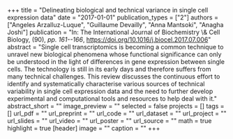 +++
title = "Delineating biological and technical variance in single cell expression data"
date = "2017-01-01"
publication_types = ["2"]
authors = ["Angeles Arzalluz-Luque", "Guillaume Devailly", "Anna Mantsoki", "Anagha Joshi"]
publication = "In: The International Journal of Biochemistry \\& Cell Biology, (90), _pp. 161--166_, https://doi.org/10.1016/j.biocel.2017.07.006"
abstract = "Single cell transcriptomics is becoming a common technique to unravel new biological phenomena whose functional significance can only be understood in the light of differences in gene expression between single cells. The technology is still in its early days and therefore suffers from many technical challenges. This review discusses the continuous effort to identify and systematically characterise various sources of technical variability in single cell expression data and the need to further develop experimental and computational tools and resources to help deal with it."
abstract_short = ""
image_preview = ""
selected = false
projects = []
tags = []
url_pdf = ""
url_preprint = ""
url_code = ""
url_dataset = ""
url_project = ""
url_slides = ""
url_video = ""
url_poster = ""
url_source = ""
math = true
highlight = true
[header]
image = ""
caption = ""
+++
